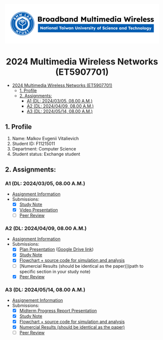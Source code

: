 ![](./assets/lab-logo.jpg)

# <center> 2024 Multimedia Wireless Networks (ET5907701) </center>

- [ 2024 Multimedia Wireless Networks (ET5907701) ](#-2024-multimedia-wireless-networks-et5907701-)
  - [1. Profile](#1-profile)
  - [2. Assignments:](#2-assignments)
    - [A1 (DL: 2024/03/05, 08.00 A.M.)](#a1-dl-20240305-0800-am)
    - [A2 (DL: 2024/04/09, 08.00 A.M.)](#a2-dl-20240409-0800-am)
    - [A3 (DL: 2024/05/14, 08.00 A.M.)](#a3-dl-20240514-0800-am)

## 1. Profile

1. Name: Malkov Evgenii Vitalievich
2. Student ID: F11215011
3. Department: Computer Science
4. Student status: Exchange student

## 2. Assignments:

### A1 (DL: 2024/03/05, 08.00 A.M.)

- [Assignment Information](https://github.com/bmw-ece-ntust/multimedia-wireless-network?tab=readme-ov-file#a1-deadline-35-0800-am)
- Submissions:
  - [x] [Study Note](./A1/README.md)
  - [x] [Video Presentation](https://youtu.be/mQ_DiExpgzA)
  - [ ] [Peer Review](https://forms.gle/tPVAdfAc4hBiUtg88)

### A2 (DL: 2024/04/09, 08.00 A.M.)

- [Assignment Information](https://github.com/bmw-ece-ntust/multimedia-wireless-network?tab=readme-ov-file#a2-deadline-49-0800-am)
- Submissions:
  - [x] [Plan Presentation](./A2/Assignment-2-plan.pptx) ([Google Drive link](https://docs.google.com/presentation/d/1fzfMTNPEYkluKucf0tjqEsW-yyh3LC9b/edit?usp=sharing&ouid=113384380853943578817&rtpof=true&sd=true))
  - [x] [Study Note](./A2/README.md)
  - [x] [Flowchart + source code for simulation and analysis](./A2/README.md/#3-first-simulation)
  - [ ] [Numercial Results (should be identical as the paper)](path to specific section in your study note)
  - [x] [Peer Review](https://docs.google.com/forms/d/e/1FAIpQLScaUYdenEXkkXOEsi6BPZD8oJ_Xt7XXLFpGC0aLzTpSFHdlOw)

### A3 (DL: 2024/05/14, 08.00 A.M.)

- [Assignement Information](https://github.com/bmw-ece-ntust/multimedia-wireless-network?tab=readme-ov-file#a3-deadline-514-0800-am)
- Submissions:
  - [x] [Midterm Progress Report Presentation](https://docs.google.com/presentation/d/1IUPaPh2_kq2WbKrTduEuxDULjzo9Igm9/edit?usp=sharing&ouid=113384380853943578817&rtpof=true&sd=true)
  - [x] [Study Note](./assignment-3.md)
  - [x] [Flowchart + source code for simulation and analysis](./assignment-3.md#4-simulation-code)
  - [x] [Numercial Results (should be identical as the paper)](./assignment-3.md#5-results)
  - [ ] [Peer Review](https://forms.gle/yVtjYqxZyRgcjbeE8)
